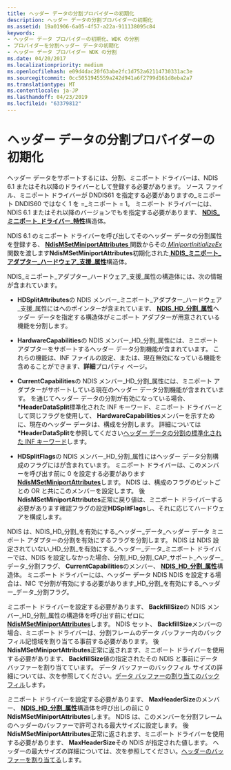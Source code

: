```yaml
---
title: ヘッダー データの分割プロバイダーの初期化
description: ヘッダー データの分割プロバイダーの初期化
ms.assetid: 19a01906-6a05-4f57-a22a-911138095c84
keywords:
- ヘッダー データ プロバイダーの初期化、WDK の分割
- プロバイダーを分割ヘッダー データの初期化
- ヘッダー データ プロバイダー WDK の分割
ms.date: 04/20/2017
ms.localizationpriority: medium
ms.openlocfilehash: e09d4dac20f63abe2fc1d752a62114730331ac3e
ms.sourcegitcommit: 0cc5051945559a242d941a6f2799d161d8eba2a7
ms.translationtype: MT
ms.contentlocale: ja-JP
ms.lasthandoff: 04/23/2019
ms.locfileid: "63379812"
---
```

# <a name="initializing-a-header-data-split-provider"></a>ヘッダー データの分割プロバイダーの初期化





ヘッダー データをサポートするには、分割、ミニポート ドライバーは、NDIS 6.1 またはそれ以降のドライバーとして登録する必要があります。 ソース ファイル、ミニポート ドライバーが DNDIS61 を指定する必要がありますの\_ミニポート DNDIS60 ではなく 1 を =\_ミニポート = 1。 ミニポート ドライバーには、NDIS 6.1 またはそれ以降のバージョンでもを指定する必要があります、 [ **NDIS\_ミニポート\_ドライバー\_特性**](https://msdn.microsoft.com/library/windows/hardware/ff565958)構造体。

NDIS 6.1 のミニポート ドライバーを呼び出してそのヘッダー データの分割属性を登録する、 [ **NdisMSetMiniportAttributes** ](https://msdn.microsoft.com/library/windows/hardware/ff563672)関数からその[ *MiniportInitializeEx*](https://msdn.microsoft.com/library/windows/hardware/ff559389)関数を渡します**NdisMSetMiniportAttributes**初期化された[ **NDIS\_ミニポート\_アダプター\_ハードウェア\_支援\_属性**](https://msdn.microsoft.com/library/windows/hardware/ff565924)構造体。

NDIS\_ミニポート\_アダプター\_ハードウェア\_支援\_属性の構造体には、次の情報が含まれています。

-   **HDSplitAttributes**の NDIS メンバー\_ミニポート\_アダプター\_ハードウェア\_支援\_属性にはへのポインターが含まれています、 [ **NDIS\_HD\_分割\_属性**](https://msdn.microsoft.com/library/windows/hardware/ff565694)ヘッダー データを指定する構造体がミニポート アダプターが用意されている機能を分割します。

-   **HardwareCapabilities**の NDIS メンバー\_HD\_分割\_属性には、ミニポート アダプターをサポートするヘッダー データ分割機能が含まれています。 これらの機能は、INF ファイルの設定、または、現在無効になっている機能を含めることができます、**詳細**プロパティ ページ。

-   **CurrentCapabilities**の NDIS メンバー\_HD\_分割\_属性には、ミニポート アダプターがサポートしている現在のヘッダー データ分割機能が含まれています。 を通じてヘッダー データの分割が有効になっている場合、  **\*HeaderDataSplit**標準化された INF キーワード、ミニポート ドライバーとして同じフラグを使用して、 **HardwareCapabilities**メンバーを示すために、現在のヘッダー データは、構成を分割します。 詳細については **\*HeaderDataSplit**を参照してください[ヘッダー データの分割の標準化された INF キーワード](standardized-inf-keywords-for-header-data-split.md)します。

-   **HDSplitFlags**の NDIS メンバー\_HD\_分割\_属性にはヘッダー データ分割構成のフラグにはが含まれています。 ミニポート ドライバーは、このメンバーを呼び出す前に 0 を設定する必要があります[ **NdisMSetMiniportAttributes**](https://msdn.microsoft.com/library/windows/hardware/ff563672)します。 NDIS は、構成のフラグのビットごとの OR と共にこのメンバーを設定します。 後**NdisMSetMiniportAttributes**正常に戻り値は、ミニポート ドライバーする必要があります確認フラグの設定**HDSplitFlags**し、それに応じてハードウェアを構成します。

NDIS は、NDIS\_HD\_分割\_を有効にする\_ヘッダー\_データ\_ヘッダー データ ミニポート アダプターの分割を有効にするフラグを分割します。 NDIS は NDIS 設定されていない\_HD\_分割\_を有効にする\_ヘッダー\_データ\_ミニポート ドライバーでは、NDIS を設定しなかった場合、分割\_HD\_分割\_CAP\_サポート\_ヘッダー\_データ\_分割フラグ、 **CurrentCapabilities**のメンバー、 [ **NDIS\_HD\_分割\_属性**](https://msdn.microsoft.com/library/windows/hardware/ff565694)構造体。 ミニポート ドライバーには、ヘッダー データ NDIS NDIS を設定する場合は、NIC で分割が有効にする必要があります\_HD\_分割\_を有効にする\_ヘッダー\_データ\_分割フラグ。

ミニポート ドライバーを設定する必要があります、 **BackfillSize**の NDIS メンバー\_HD\_分割\_属性の構造体を呼び出す前にゼロに[ **NdisMSetMiniportAttributes**](https://msdn.microsoft.com/library/windows/hardware/ff563672)します。 NDIS セット、 **BackfillSize**メンバーの場合、ミニポート ドライバーは、分割フレームのデータ バッファー内のバックフィル記憶域を割り当てる事前する必要があります。 後**NdisMSetMiniportAttributes**正常に返されます、ミニポート ドライバーを使用する必要があります、 **BackfillSize**値の指定されたその NDIS と事前にデータ バッファーを割り当てています。 データ バッファーのバックフィル サイズの詳細については、次を参照してください。[データ バッファーの割り当てのバックフィル](allocating-backfill-for-the-data-buffer.md)します。

ミニポート ドライバーを設定する必要があります、 **MaxHeaderSize**のメンバー、 [ **NDIS\_HD\_分割\_属性**](https://msdn.microsoft.com/library/windows/hardware/ff565694)構造体を呼び出しの前に 0 **NdisMSetMiniportAttributes**します。 NDIS は、このメンバーを分割フレームのヘッダーのバッファーで許可される最大サイズに設定します。 後**NdisMSetMiniportAttributes**正常に返されます、ミニポート ドライバーを使用する必要があります、 **MaxHeaderSize**その NDIS が指定された値します。 ヘッダーの最大サイズの詳細については、次を参照してください。[ヘッダーのバッファーを割り当てる](allocating-the-header-buffer.md)します。

 

 





